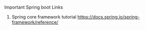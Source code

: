 Important Spring boot Links

1. Spring core framework tutorial
 https://docs.spring.io/spring-framework/reference/
